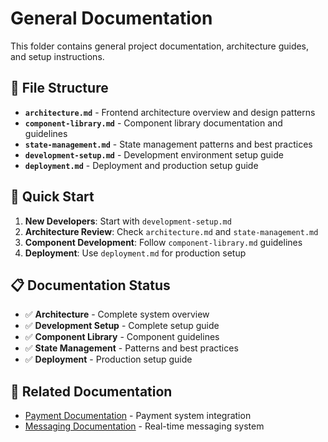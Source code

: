 # General Documentation

This folder contains general project documentation, architecture guides, and setup instructions.

## 📁 File Structure

- **`architecture.md`** - Frontend architecture overview and design patterns
- **`component-library.md`** - Component library documentation and guidelines
- **`state-management.md`** - State management patterns and best practices
- **`development-setup.md`** - Development environment setup guide
- **`deployment.md`** - Deployment and production setup guide

## 🚀 Quick Start

1. **New Developers**: Start with `development-setup.md`
2. **Architecture Review**: Check `architecture.md` and `state-management.md`
3. **Component Development**: Follow `component-library.md` guidelines
4. **Deployment**: Use `deployment.md` for production setup

## 📋 Documentation Status

- ✅ **Architecture** - Complete system overview
- ✅ **Development Setup** - Complete setup guide
- ✅ **Component Library** - Component guidelines
- ✅ **State Management** - Patterns and best practices
- ✅ **Deployment** - Production setup guide

## 🔗 Related Documentation

- [Payment Documentation](../payments/) - Payment system integration
- [Messaging Documentation](../messaging/) - Real-time messaging system
